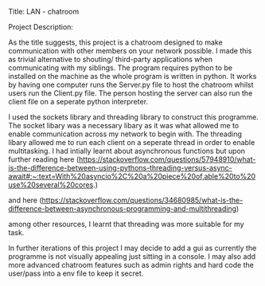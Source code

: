Title: LAN - chatroom

Project Description: 

As the title suggests, this project is a chatroom designed to make communication 
with other members on your network possible. I made this as trivial alternative to 
shouting/ third-party applications when communicating with my siblings. The program 
requires python to be installed on the machine as the whole program is written in 
python. It works by having one computer runs the Server.py file to host the chatroom 
whilst users run the Client.py file. The person hosting the server can also run the 
client file on a seperate python interpreter.

I used the sockets library and threading library to construct this programme.
The socket libary was a necessary libary as it was what allowed me to enable 
communication across my network to begin with. The threading libary allowed me to run 
each client on a seperate thread in order to enable multitasking. I had intially learnt 
about asynchronous functions but upon further reading here
(https://stackoverflow.com/questions/57948910/what-is-the-difference-between-using-pythons-threading-versus-async-await#:~:text=With%20asyncio%2C%20a%20piece%20of,able%20to%20use%20several%20cores.)

and here
(https://stackoverflow.com/questions/34680985/what-is-the-difference-between-asynchronous-programming-and-multithreading)

among other resources, I learnt that threading was more suitable for my task.

In further iterations of this project I may decide to add a gui as currently the 
programme is not visually appealing just sitting in a console. I may also add more 
advanced chatroom features such as admin rights and hard code the user/pass into a env 
file to keep it secret.